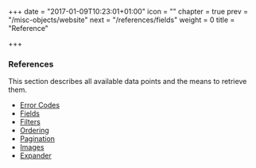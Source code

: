 +++
date = "2017-01-09T10:23:01+01:00"
icon = "<b class='fa fa-list'></b>"
chapter = true
prev = "/misc-objects/website"
next = "/references/fields"
weight = 0
title = "Reference"

+++

### References

This section describes all available data points and the means to retrieve them.

- [Error Codes](./errors)
- [Fields](./fields)
- [Filters](./filters)
- [Ordering](./ordering)
- [Pagination](./pagination)
- [Images](./images)
- [Expander](./expander)
